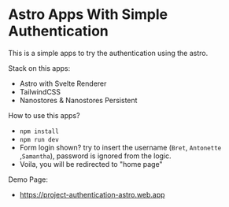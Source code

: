 # Astro Apps With Simple Authentication

This is a simple apps to try the authentication using the astro.

Stack on this apps:
- Astro with Svelte Renderer
- TailwindCSS
- Nanostores & Nanostores Persistent

How to use this apps?
- `npm install`
- `npm run dev`
- Form login shown? try to insert the username (`Bret`, `Antonette` ,`Samantha`), password is ignored from the logic.
- Voila, you will be redirected to "home page"

Demo Page:
- https://project-authentication-astro.web.app